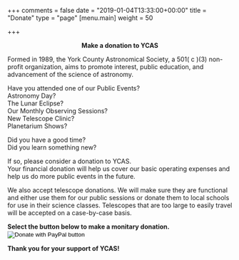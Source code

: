 +++
comments = false
date = "2019-01-04T13:33:00+00:00"
title = "Donate"
type = "page"
[menu.main]
weight = 50

+++
<html>
<body>
		<p align="center"><b>Make a donation to YCAS</b></p>
		<p>Formed in 1989, the York County Astronomical Society, a 501( c )(3) non-profit organization, aims to promote interest, public education, and advancement of the science of astronomy.</p>
		<p>Have you attended one of our Public Events?<br>
        Astronomy Day?<br>The Lunar Eclipse?<br>
        Our Monthly Observing Sessions?<br>
		New Telescope Clinic?<br>
		Planetarium Shows?<br>
        <p>Did you have a good time?<br>
        Did you learn something new?</p>
        <p>If so, please consider a donation to YCAS.<br>
        Your financial donation will help us cover our basic operating expenses and help us do more public events in the future.</p>
        <p>We also accept telescope donations. We will make sure they are functional and either use them for our public sessions or donate them to local schools for use in their science classes. Telescopes that are too large to easily travel will be accepted on a case-by-case basis.
  </p>
		<b>Select the button below to make a monitary donation.</b>
        <!--webbot bot="HTMLMarkup" startspan -->
		<form action="https://www.paypal.com/cgi-bin/webscr" method="post" target="_top">
			<input type="hidden" name="cmd" value="_s-xclick" />
			<input type="hidden" name="hosted_button_id" value="UE5U6CAPBB34A" />
			<input type="image" src="https://www.paypalobjects.com/en_US/i/btn/btn_donate_LG.gif" border="0" name="submit" title="PayPal - The safer, easier way to pay online!" alt="Donate with PayPal button" />
			<img alt="" border="0" src="https://www.paypal.com/en_US/i/scr/pixel.gif" width="1" height="1" />
		</form>
		<!--webbot bot="HTMLMarkup" endspan -->
		<p><b>Thank you for your support of YCAS!</bs></p>
</body>
</html>


